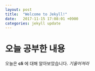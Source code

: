 ```yaml
---
layout: post
title:  "Welcome to Jekyll!"
date:   2017-11-15 17:08:01 +0900
categories: jekyll update
---
```


# 오늘 공부한 내용

오늘은 **cli** 에 대해 알아보았습니다. *기울어져라*
